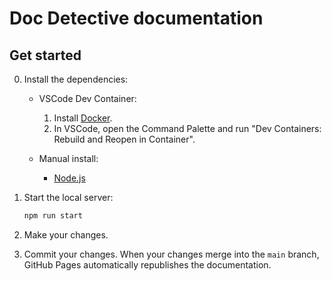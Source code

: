 # Doc Detective documentation

## Get started

0.  Install the dependencies:

    -   VSCode Dev Container:
    
        1.  Install [Docker](https://docs.docker.com/get-docker/).
        1.  In VSCode, open the Command Palette and run "Dev Containers: Rebuild and Reopen in Container".

    -   Manual install:

        -   [Node.js](https://nodejs.org/en/download)

1.  Start the local server:

    ```bash
    npm run start
    ```

2.  Make your changes.
3.  Commit your changes. When your changes merge into the `main` branch, GitHub Pages automatically republishes the documentation.